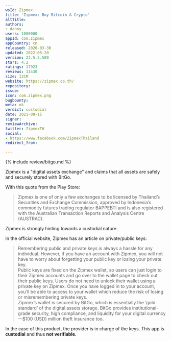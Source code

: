 ```yaml
---
wsId: Zipmex
title: 'Zipmex: Buy Bitcoin & Crypto'
altTitle: 
authors:
- danny
users: 1000000
appId: com.zipmex
appCountry: cn
released: 2020-03-30
updated: 2022-05-20
version: 22.5.3.580
stars: 4.2
ratings: 17923
reviews: 11430
size: 131M
website: https://zipmex.co.th/
repository: 
issue: 
icon: com.zipmex.png
bugbounty: 
meta: ok
verdict: custodial
date: 2021-09-15
signer: 
reviewArchive: 
twitter: ZipmexTH
social:
- https://www.facebook.com/ZipmexThailand
redirect_from: 

---
```


{% include review/bitgo.md %}

Zipmex is a "digital assets exchange" and claims that all assets are safely and securely stored with BitGo.

With this quote from the Play Store:

> Zipmex is one of only a few exchanges to be licensed by Thailand’s Securities and Exchange Commission, approved by Indonesia’s commodity futures trading regulator BAPPEBTI and is also registered with the Australian Transaction Reports and Analysis Centre (AUSTRAC).

Zipmex is strongly hinting towards a custodial nature.

In the official website, Zipmex has an article on private/public keys:

> Remembering public and private keys is always a hassle for any individual. However, if you have an account with Zipmex, you will not have to worry about forgetting your public key or losing your private key.<br>
Public keys are fixed on the Zipmex wallet, so users can just login to their Zipmex accounts and go over to the wallet page to check out their public keys. Users do not need to unlock their wallet using a private key on Zipmex. Once you have logged in to your account, you’ll be able to access to your wallet which reduce the risk of losing or misremembering private keys. <br>
Zipmex’s wallet is secured by BitGo, which is essentially the ‘gold standard’ of the digital assets storage. BitGo  provides institutional-grade security, high compliance, and liquidity for your digital currency—$100 (USD) million theft insurance too.

In the case of this product, the provider is in charge of the keys. This app is **custodial** and thus **not verifiable.**